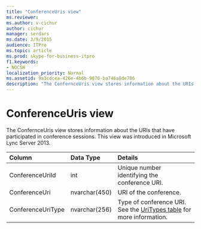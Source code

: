 ```yaml
---
title: "ConferenceUris view"
ms.reviewer: 
ms.author: v-cichur
author: cichur
manager: serdars
ms.date: 3/9/2015
audience: ITPro
ms.topic: article
ms.prod: skype-for-business-itpro
f1.keywords:
- NOCSH
localization_priority: Normal
ms.assetid: 9a3cdcea-426e-4b6b-9876-ba746a8de706
description: "The ConfernceUris view stores information about the URIs that have participated in conference sessions. This view was introduced in Microsoft Lync Server 2013."
---
```


# ConferenceUris view
 
The ConfernceUris view stores information about the URIs that have participated in conference sessions. This view was introduced in Microsoft Lync Server 2013.
  
|**Column**|**Data Type**|**Details**|
|:-----|:-----|:-----|
|ConferenceUriId  <br/> |int  <br/> |Unique number identifying the conference URI.  <br/> |
|ConferenceUri  <br/> |nvarchar(450)  <br/> |URI of the conference.  <br/> |
|ConferenceUriType  <br/> |nvarchar(256)  <br/> |Type of conference URI. See the [UriTypes table](uritypes.md) for more information. <br/> |
   

